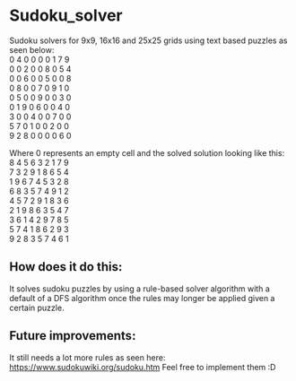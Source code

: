 # Sudoku_solver
Sudoku solvers for 9x9, 16x16 and 25x25 grids using text based puzzles as seen below:  
0 4 0 0 0 0 1 7 9  
0 0 2 0 0 8 0 5 4  
0 0 6 0 0 5 0 0 8  
0 8 0 0 7 0 9 1 0  
0 5 0 0 9 0 0 3 0  
0 1 9 0 6 0 0 4 0  
3 0 0 4 0 0 7 0 0  
5 7 0 1 0 0 2 0 0  
9 2 8 0 0 0 0 6 0  


Where 0 represents an empty cell and the solved solution looking like this:  
8 4 5 6 3 2 1 7 9  
7 3 2 9 1 8 6 5 4  
1 9 6 7 4 5 3 2 8  
6 8 3 5 7 4 9 1 2  
4 5 7 2 9 1 8 3 6  
2 1 9 8 6 3 5 4 7  
3 6 1 4 2 9 7 8 5  
5 7 4 1 8 6 2 9 3  
9 2 8 3 5 7 4 6 1  


## How does it do this:  
It solves sudoku puzzles by using a rule-based solver algorithm with a default of a DFS algorithm once the rules may longer be
applied given a certain puzzle. 

## Future improvements:  
It still needs a lot more rules as seen here: https://www.sudokuwiki.org/sudoku.htm 
Feel free to implement them :D
